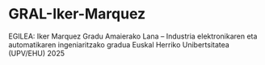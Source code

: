 # GRAL-Iker-Marquez

EGILEA: Iker Marquez
Gradu Amaierako Lana – Industria elektronikaren eta automatikaren ingeniaritzako gradua
Euskal Herriko Unibertsitatea (UPV/EHU)
2025
